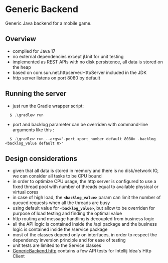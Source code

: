 # Generic Backend
Generic Java backend for a mobile game.

## Overview
- compiled for Java 17
- no external dependencies except jUnit for unit testing
- implemented as REST APIs with no disk persistence, all data is stored on the heap
- based on com.sun.net.httpserver.HttpServer included in the JDK
- http server listens on port 8080 by default

## Running the server
- just run the Gradle wrapper script:
```
  $ .\gradlew run
```
- port and backlog parameter can be overriden with command-line arguments like this :
```
  $ .\gradlew run --args="-port <port_number default 8080> -backlog <backlog_value default 0>"
```

## Design considerations
- given that all data is stored in memory and there is no disk/network IO, we can consider all tasks to be CPU bound
- in order to optimize CPU usage, the http server is configured to use a fixed thread pool with number of threads equal to available physical or virtual cores
- in case of high load, the **`<backlog_value>`** param can limit the number of queued requests when all the threads are busy
- using default value for **`<backlog_value>`**, but allow to be overriden for purpose of load testing and finding the optimal value
- http routing and message handling is decoupled from business logic
- all the API logic is contained inside the /api package and the business logic is contained inside the /service package
- most of the classes depend only on interfaces, in order to respect the dependency inversion principle and for ease of testing
- unit tests are limited to the Service classes
- [GenericBackend.http](src/main/resources/GenericBackend.http) contains a few API tests for Intellij Idea's Http Client